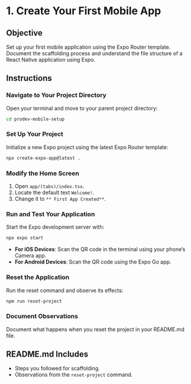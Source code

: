 # 1. Create Your First Mobile App

## Objective
Set up your first mobile application using the Expo Router template. Document the scaffolding process and understand the file structure of a React Native application using Expo.

## Instructions

### Navigate to Your Project Directory
Open your terminal and move to your parent project directory:
```sh
cd prodev-mobile-setup
```

### Set Up Your Project
Initialize a new Expo project using the latest Expo Router template:
```sh
npx create-expo-app@latest .
```

### Modify the Home Screen
1. Open `app/(tabs)/index.tsx`.
2. Locate the default text `Welcome!`.
3. Change it to `** First App Created**`.

### Run and Test Your Application
Start the Expo development server with:
```sh
npx expo start
```
- **For iOS Devices**: Scan the QR code in the terminal using your phone’s Camera app.
- **For Android Devices**: Scan the QR code using the Expo Go app.

### Reset the Application
Run the reset command and observe its effects:
```sh
npm run reset-project
```

### Document Observations
Document what happens when you reset the project in your README.md file.

## README.md Includes
- Steps you followed for scaffolding.
- Observations from the `reset-project` command.